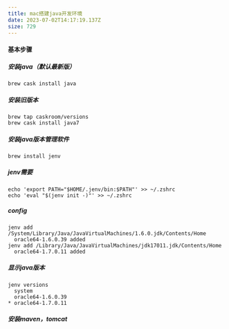 ```yaml
---
title: mac搭建java开发环境
date: 2023-07-02T14:17:19.137Z
size: 729
---
```

#### 基本步骤
##### 安装java（默认最新版）

```shell
brew cask install java
```

##### 安装旧版本

```shell
brew tap caskroom/versions
brew cask install java7
```

##### 安装java版本管理软件

```shell
brew install jenv
```

##### jenv需要

```shell
echo 'export PATH="$HOME/.jenv/bin:$PATH"' >> ~/.zshrc
echo 'eval "$(jenv init -)"' >> ~/.zshrc
```

##### config

```shell
jenv add /System/Library/Java/JavaVirtualMachines/1.6.0.jdk/Contents/Home
  oracle64-1.6.0.39 added
jenv add /Library/Java/JavaVirtualMachines/jdk17011.jdk/Contents/Home
  oracle64-1.7.0.11 added
```

##### 显示java版本

```shell
jenv versions
  system
  oracle64-1.6.0.39
* oracle64-1.7.0.11
```

##### 安装maven，tomcat
